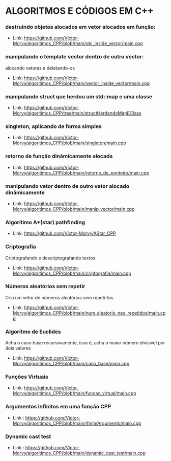 # ALGORITMOS E CÓDIGOS EM C++

### destruindo objetos alocados em vetor alocados em função:

- Link: https://github.com/Victor-Morvy/algoritimos_CPP/blob/main/obj_inside_vector/main.cpp


### manipulando o template vector dentro de outro vector:

alocando vetores e deletando-os

- Link: https://github.com/Victor-Morvy/algoritimos_CPP/blob/main/vector_inside_vector/main.cpp


### manipulando struct que herdou um std::map e uma classe
- Link: https://github.com/Victor-Morvy/algoritimos_CPP/tree/main/structHerdandoMapEClass


### singleton, aplicando de forma simples
- Link: https://github.com/Victor-Morvy/algoritimos_CPP/blob/main/singleton/main.cpp


### retorno de função dinâmicamente alocada
- Link: https://github.com/Victor-Morvy/algoritimos_CPP/blob/main/retorno_de_ponteiro/main.cpp


### manipulando vetor dentro de outro vetor alocado dinâmicamente
- Link: https://github.com/Victor-Morvy/algoritimos_CPP/blob/main/manip_vector/main.cpp


### Algorítimo A*(star) pathfinding
- Link: https://github.com/Victor-Morvy/AStar_CPP

### Criptografia
Criptografando e descriptografando textos
- Link: https://github.com/Victor-Morvy/algoritimos_CPP/blob/main/criptografia/main.cpp

### Números aleatórios sem repetir
Cria um vetor de números aleatórios sem repeti-los
- Link: https://github.com/Victor-Morvy/algoritimos_CPP/blob/main/num_aleatorio_nao_repetidos/main.cpp

### Algorítmo de Euclides
Acha o caso base recursivamente, isso é, acha o maior número divisível por dois valores
- Link: https://github.com/Victor-Morvy/algoritimos_CPP/blob/main/caso_base/main.cpp

### Funções Virtuais
- Link: https://github.com/Victor-Morvy/algoritimos_CPP/blob/main/funcao_virtual/main.cpp

### Argumentos infinitos em uma função CPP
- Link : https://github.com/Victor-Morvy/algoritimos_CPP/blob/main/ifiniteArguments/main.cpp

### Dynamic cast test
- Link : https://github.com/Victor-Morvy/algoritimos_CPP/blob/main/dynamic_cast_test/main.cpp
